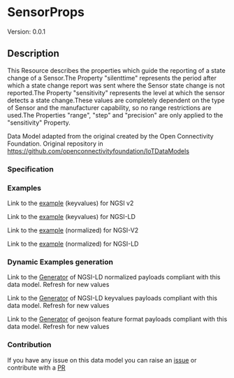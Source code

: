 # SensorProps
Version: 0.0.1

## Description 

This Resource describes the properties which guide the reporting of a state change of a Sensor.The Property "silenttime" represents the period after which a state change report was sent where the Sensor state change is not reported.The Property "sensitivity" represents the level at which the sensor detects a state change.These values are completely dependent on the type of Sensor and the manufacturer capability, so no range restrictions are used.The Properties "range", "step" and "precision" are only applied to the "sensitivity" Property.

Data Model adapted from the original created by the Open Connectivity Foundation. Original repository in https://github.com/openconnectivityfoundation/IoTDataModels
### Specification
### Examples

Link to the [example](https://smart-data-models.github.io/dataModel.OCF/SensorProps/examples/example.json) (keyvalues) for NGSI v2

Link to the [example](https://smart-data-models.github.io/dataModel.OCF/SensorProps/examples/example.jsonld) (keyvalues) for NGSI-LD

Link to the [example](https://smart-data-models.github.io/dataModel.OCF/SensorProps/examples/example-normalized.json) (normalized) for NGSI-V2

Link to the [example](https://smart-data-models.github.io/dataModel.OCF/SensorProps/examples/example-normalized.jsonld) (normalized) for NGSI-LD
### Dynamic Examples generation

Link to the [Generator](https://smartdatamodels.org/extra/ngsi-ld_generator.php?schemaUrl=https://raw.githubusercontent.com/smart-data-models/dataModel.OCF/master/SensorProps/schema.json&email=info@smartdatamodels.org) of NGSI-LD normalized payloads compliant with this data model. Refresh for new values

Link to the [Generator](https://smartdatamodels.org/extra/ngsi-ld_generator_keyvalues.php?schemaUrl=https://raw.githubusercontent.com/smart-data-models/dataModel.OCF/master/SensorProps/schema.json&email=info@smartdatamodels.org) of NGSI-LD keyvalues payloads compliant with this data model. Refresh for new values

Link to the [Generator](https://smartdatamodels.org/extra/geojson_features_generator.php?schemaUrl=https://raw.githubusercontent.com/smart-data-models/dataModel.OCF/master/SensorProps/schema.json&email=info@smartdatamodels.org) of geojson feature format payloads compliant with this data model. Refresh for new values
### Contribution

 If you have any issue on this data model you can raise an [issue](https://github.com/smart-data-models/dataModel.OCF/issues)  or contribute with a [PR](https://github.com/smart-data-models/dataModel.OCF/pulls)
